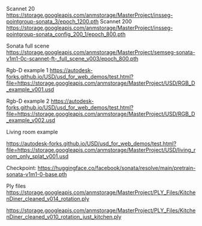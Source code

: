 Scannet 20
https://storage.googleapis.com/anmstorage/MasterProject/insseg-pointgroup-sonata_3/epoch_1200.pth
Scannet 200
https://storage.googleapis.com/anmstorage/MasterProject/insseg-pointgroup-sonata_config_200_1/epoch_800.pth

Sonata full scene 
https://storage.googleapis.com/anmstorage/MasterProject/semseg-sonata-v1m1-0c-scannet-ft-_full_scene_v003/epoch_800.pth

Rgb-D example 1
https://autodesk-forks.github.io/USD/usd_for_web_demos/test.html?file=https://storage.googleapis.com/anmstorage/MasterProject/USD/RGB_D_example_v001.usd

Rgb-D example 2
https://autodesk-forks.github.io/USD/usd_for_web_demos/test.html?file=https://storage.googleapis.com/anmstorage/MasterProject/USD/RGB_D_example_v002.usd

Living room example

https://autodesk-forks.github.io/USD/usd_for_web_demos/test.html?file=https://storage.googleapis.com/anmstorage/MasterProject/USD/living_room_only_splat_v001.usd


Checkpoint:
https://huggingface.co/facebook/sonata/resolve/main/pretrain-sonata-v1m1-0-base.pth

Ply files
https://storage.googleapis.com/anmstorage/MasterProject/PLY_Files/KitchenDiner_cleaned_v014_rotation.ply

https://storage.googleapis.com/anmstorage/MasterProject/PLY_Files/KitchenDiner_cleaned_v010_rotation_just_kitchen.ply

